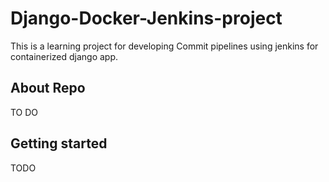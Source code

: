 # Django-Docker-Jenkins-project

This is a learning project for developing Commit pipelines using jenkins for containerized django app.

## About Repo
TO DO

## Getting started
TODO


